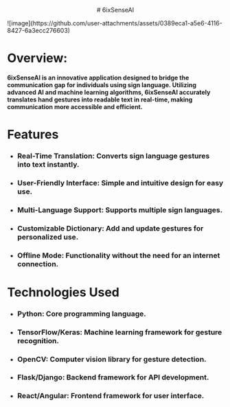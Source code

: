 <p align="center">
# 6ixSenseAI
</p>
 ![image](https://github.com/user-attachments/assets/0389eca1-a5e6-4116-8427-6a3ecc276603)


# Overview: 
  #### 6ixSenseAI is an innovative application designed to bridge the communication gap for individuals using sign language. Utilizing advanced AI and machine learning algorithms, 6ixSenseAI accurately translates hand gestures into readable text in real-time, making communication more accessible and efficient.

# Features
- ### Real-Time Translation: Converts sign language gestures into text instantly.
- ### User-Friendly Interface: Simple and intuitive design for easy use.
- ### Multi-Language Support: Supports multiple sign languages.
- ### Customizable Dictionary: Add and update gestures for personalized use.
- ### Offline Mode: Functionality without the need for an internet connection.
# Technologies Used
- ### Python: Core programming language.
- ### TensorFlow/Keras: Machine learning framework for gesture recognition.
- ### OpenCV: Computer vision library for gesture detection.
- ### Flask/Django: Backend framework for API development.
- ### React/Angular: Frontend framework for user interface.

